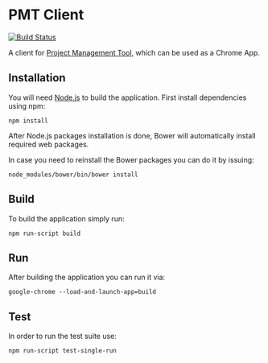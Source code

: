 PMT Client
==========

[![Build Status](https://travis-ci.org/adrianolek/PMT-Client.svg?branch=master)](https://travis-ci.org/adrianolek/PMT-Client)

A client for [Project Management Tool](https://github.com/adrianolek/PMT), which can be used as a Chrome App.

Installation
------------

You will need [Node.js](https://nodejs.org/download/) to build the application.
First install dependencies using npm:

    npm install

After Node.js packages installation is done, Bower will automatically install required web packages.

In case you need to reinstall the Bower packages you can do it by issuing:

    node_modules/bower/bin/bower install

Build
-----

To build the application simply run:

    npm run-script build

Run
---

After building the application you can run it via:

    google-chrome --load-and-launch-app=build

Test
----

In order to run the test suite use:

    npm run-script test-single-run
